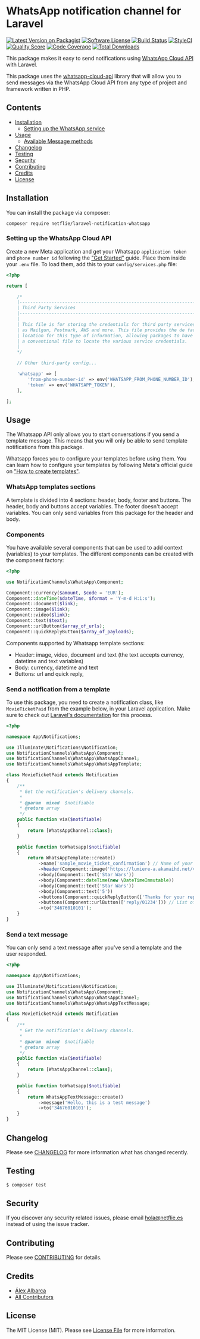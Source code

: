 
# WhatsApp notification channel for Laravel

[![Latest Version on Packagist](https://img.shields.io/packagist/v/netflie/laravel-notification-whatsapp.svg?style=flat-square)](https://packagist.org/packages/netflie/laravel-notification-whatsapp/)
[![Software License](https://img.shields.io/badge/license-MIT-brightgreen.svg?style=flat-square)](LICENSE.md)
[![Build Status](https://img.shields.io/github/workflow/status/netflie/laravel-notification-whatsapp/Tests.svg?style=flat-square)](https://github.com/netflie/laravel-notification-whatsapp/actions)
[![StyleCI](https://github.styleci.io/repos/576005059/shield)](hhttps://github.styleci.io/repos/576005059)
[![Quality Score](https://img.shields.io/scrutinizer/g/netflie/laravel-notification-whatsapp.svg?style=flat-square)](https://scrutinizer-ci.com/g/netflie/laravel-notification-whatsapp)
[![Code Coverage](https://img.shields.io/scrutinizer/coverage/g/netflie/laravel-notification-whatsapp/main.svg?style=flat-square)](https://scrutinizer-ci.com/g/netflie/laravel-notification-whatsapp?branch=main)
[![Total Downloads](https://img.shields.io/packagist/dt/netflie/laravel-notification-whatsapp.svg?style=flat-square)](https://packagist.org/packages/netflie/laravel-notification-whatsapp/)

This package makes it easy to send notifications using [WhatsApp Cloud API](https://developers.facebook.com/docs/whatsapp/cloud-api/) with Laravel.

This package uses the [whatsapp-cloud-api](https://github.com/netflie/whatsapp-cloud-api) library that will allow you to send messages via the WhatsApp Cloud API from any type of project and framework written in PHP.

## Contents

- [Installation](#installation)
	- [Setting up the WhatsApp service](#setting-up-the-WhatsApp-service)
- [Usage](#usage)
	- [Available Message methods](#available-message-methods)
- [Changelog](#changelog)
- [Testing](#testing)
- [Security](#security)
- [Contributing](#contributing)
- [Credits](#credits)
- [License](#license)


## Installation

You can install the package via composer:
```
composer require netflie/laravel-notification-whatsapp
```
### Setting up the WhatsApp Cloud API

Create a new Meta application and get your Whatsapp `application token` and `phone number id` following the ["Get Started"](https://developers.facebook.com/docs/whatsapp/cloud-api/get-started?locale=en_US#set-up-developer-assets) guide. Place them inside your `.env` file. To load them, add this to your `config/services.php` file:
```php
<?php

return [

    /*
    |--------------------------------------------------------------------------
    | Third Party Services
    |--------------------------------------------------------------------------
    |
    | This file is for storing the credentials for third party services such
    | as Mailgun, Postmark, AWS and more. This file provides the de facto
    | location for this type of information, allowing packages to have
    | a conventional file to locate the various service credentials.
    |
    */

    // Other third-party config...

    'whatsapp' => [
        'from-phone-number-id' => env('WHATSAPP_FROM_PHONE_NUMBER_ID'),
        'token' => env('WHATSAPP_TOKEN'),
    ],

];
```

## Usage

The Whatsapp API only allows you to start conversations if you send a template message. This means that you will only be able to send template notifications from this package.

Whatsapp forces you to configure your templates before using them. You can learn how to configure your templates by following Meta's official guide on ["How to create templates"](https://developers.facebook.com/docs/whatsapp/cloud-api/guides/send-message-templates).

### WhatsApp templates sections

A template is divided into 4 sections: header, body, footer and buttons. The header, body and buttons accept variables. The footer doesn't accept variables. You can only send variables from this package for the header and body.

### Components

You have available several components that can be used to add context (variables) to your templates. The different components can be created with the component factory:

```php
<?php

use NotificationChannels\WhatsApp\Component;

Component::currency($amount, $code = 'EUR');
Component::dateTime($dateTime, $format = 'Y-m-d H:i:s');
Component::document($link);
Component::image($link);
Component::video($link);
Component::text($text);
Component::urlButton($array_of_urls);
Component::quickReplyButton($array_of_payloads);
```
Components supported by Whatsapp template sections:

 - Header: image, video, document and text (the text accepts currency, datetime and text variables)
 - Body: currency, datetime and text
 - Buttons: url and quick reply, 

### Send a notification from a template

To use this package, you need to create a notification class, like `MovieTicketPaid` from the example below, in your Laravel application. Make sure to check out [Laravel's documentation](https://laravel.com/docs/master/notifications) for this process.

```php
<?php

namespace App\Notifications;

use Illuminate\Notifications\Notification;
use NotificationChannels\WhatsApp\Component;
use NotificationChannels\WhatsApp\WhatsAppChannel;
use NotificationChannels\WhatsApp\WhatsAppTemplate;

class MovieTicketPaid extends Notification
{
    /**
     * Get the notification's delivery channels.
     *
     * @param  mixed  $notifiable
     * @return array
     */
    public function via($notifiable)
    {
        return [WhatsAppChannel::class];
    }

    public function toWhatsapp($notifiable)
    {
        return WhatsAppTemplate::create()
            ->name('sample_movie_ticket_confirmation') // Name of your configured template
            ->header(Component::image('https://lumiere-a.akamaihd.net/v1/images/image_c671e2ee.jpeg'))
            ->body(Component::text('Star Wars'))
            ->body(Component::dateTime(new \DateTimeImmutable))
            ->body(Component::text('Star Wars'))
            ->body(Component::text('5'))
            ->buttons(Component::quickReplyButton(['Thanks for your reply!']))
            ->buttons(Component::urlButton(['reply/01234'])) // List of url suffixes
            ->to('34676010101');
    }
}
```

### Send a text message

You can only send a text message after you've send a template and the user responded.

```php
<?php

namespace App\Notifications;

use Illuminate\Notifications\Notification;
use NotificationChannels\WhatsApp\Component;
use NotificationChannels\WhatsApp\WhatsAppChannel;
use NotificationChannels\WhatsApp\WhatsAppTextMessage;

class MovieTicketPaid extends Notification
{
    /**
     * Get the notification's delivery channels.
     *
     * @param  mixed  $notifiable
     * @return array
     */
    public function via($notifiable)
    {
        return [WhatsAppChannel::class];
    }

    public function toWhatsapp($notifiable)
    {
        return WhatsAppTextMessage::create()
            ->message('Hello, this is a test message')
            ->to('34676010101');
    }
}
```

## Changelog

Please see [CHANGELOG](CHANGELOG.md) for more information what has changed recently.

## Testing

``` bash
$ composer test
```

## Security

If you discover any security related issues, please email hola@netflie.es instead of using the issue tracker.

## Contributing

Please see [CONTRIBUTING](CONTRIBUTING.md) for details.

## Credits

- [Álex Albarca](https://github.com/netflie)
- [All Contributors](../../contributors)

## License

The MIT License (MIT). Please see [License File](LICENSE.md) for more information.
